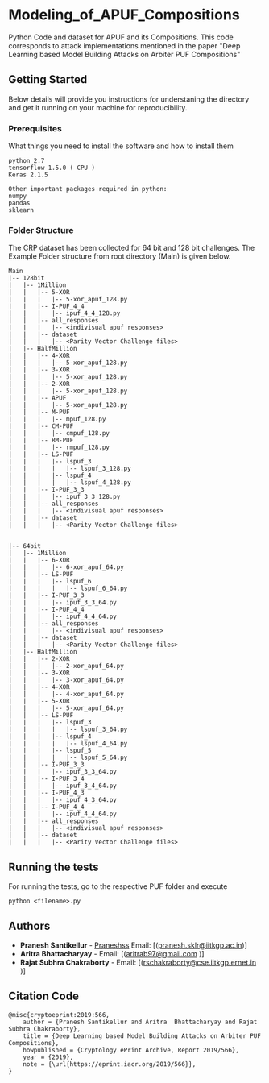 # Modeling_of_APUF_Compositions

Python Code and dataset for APUF and its Compositions. This code corresponds to attack implementations mentioned in the paper "Deep Learning based Model Building Attacks on Arbiter PUF Compositions"

## Getting Started
Below details will provide you instructions for understaning the directory and get it running on your machine for reproducibility.

### Prerequisites

What things you need to install the software and how to install them

```
python 2.7
tensorflow 1.5.0 ( CPU )
Keras 2.1.5

Other important packages required in python:
numpy 
pandas
sklearn
```

### Folder Structure

The CRP dataset has been collected for 64 bit and 128 bit challenges. The Example Folder structure from root directory (Main) is given below.
```
Main
|-- 128bit
|   |-- 1Million
|   |   |-- 5-XOR
|   |   |   |-- 5-xor_apuf_128.py
|   |   |-- I-PUF_4_4
|   |   |   |-- ipuf_4_4_128.py
|   |   |-- all_responses
|   |   |   |-- <indivisual apuf responses>
|   |   |-- dataset
|   |   |   |-- <Parity Vector Challenge files>
|   |-- HalfMillion
|   |   |-- 4-XOR
|   |   |   |-- 5-xor_apuf_128.py
|   |   |-- 3-XOR
|   |   |   |-- 5-xor_apuf_128.py
|   |   |-- 2-XOR
|   |   |   |-- 5-xor_apuf_128.py
|   |   |-- APUF
|   |   |   |-- 5-xor_apuf_128.py
|   |   |-- M-PUF
|   |   |   |-- mpuf_128.py
|   |   |-- CM-PUF
|   |   |   |-- cmpuf_128.py
|   |   |-- RM-PUF
|   |   |   |-- rmpuf_128.py
|   |   |-- LS-PUF
|   |   |   |-- lspuf_3
|   |   |   |   |-- lspuf_3_128.py
|   |   |   |-- lspuf_4
|   |   |   |   |-- lspuf_4_128.py
|   |   |-- I-PUF_3_3
|   |   |   |-- ipuf_3_3_128.py
|   |   |-- all_responses
|   |   |   |-- <indivisual apuf responses>
|   |   |-- dataset
|   |   |   |-- <Parity Vector Challenge files>
  
  
|-- 64bit
|   |-- 1Million
|   |   |-- 6-XOR
|   |   |   |-- 6-xor_apuf_64.py
|   |   |-- LS-PUF
|   |   |   |-- lspuf_6
|   |   |   |   |-- lspuf_6_64.py
|   |   |-- I-PUF_3_3
|   |   |   |-- ipuf_3_3_64.py
|   |   |-- I-PUF_4_4
|   |   |   |-- ipuf_4_4_64.py
|   |   |-- all_responses
|   |   |   |-- <indivisual apuf responses>
|   |   |-- dataset
|   |   |   |-- <Parity Vector Challenge files>  
|   |-- HalfMillion
|   |   |-- 2-XOR
|   |   |   |-- 2-xor_apuf_64.py
|   |   |-- 3-XOR
|   |   |   |-- 3-xor_apuf_64.py
|   |   |-- 4-XOR
|   |   |   |-- 4-xor_apuf_64.py
|   |   |-- 5-XOR
|   |   |   |-- 5-xor_apuf_64.py
|   |   |-- LS-PUF
|   |   |   |-- lspuf_3
|   |   |   |   |-- lspuf_3_64.py
|   |   |   |-- lspuf_4
|   |   |   |   |-- lspuf_4_64.py
|   |   |   |-- lspuf_5
|   |   |   |   |-- lspuf_5_64.py
|   |   |-- I-PUF_3_3
|   |   |   |-- ipuf_3_3_64.py
|   |   |-- I-PUF_3_4
|   |   |   |-- ipuf_3_4_64.py
|   |   |-- I-PUF_4_3
|   |   |   |-- ipuf_4_3_64.py
|   |   |-- I-PUF_4_4
|   |   |   |-- ipuf_4_4_64.py
|   |   |-- all_responses
|   |   |   |-- <indivisual apuf responses>
|   |   |-- dataset
|   |   |   |-- <Parity Vector Challenge files>  

```

## Running the tests

For running the tests, go to the respective PUF folder and execute
```
python <filename>.py
```

## Authors

* **Pranesh Santikellur** - [Praneshss](https://github.com/Praneshss) Email: [(pranesh.sklr@iitkgp.ac.in)]
* **Aritra Bhattacharyay** - Email: [(aritrab97@gmail.com )]
* **Rajat Subhra Chakraborty** - Email: [(rschakraborty@cse.iitkgp.ernet.in )]

## Citation Code
```
@misc{cryptoeprint:2019:566,
    author = {Pranesh Santikellur and Aritra  Bhattacharyay and Rajat Subhra Chakraborty},
    title = {Deep Learning based Model Building Attacks on Arbiter PUF Compositions},
    howpublished = {Cryptology ePrint Archive, Report 2019/566},
    year = {2019},
    note = {\url{https://eprint.iacr.org/2019/566}},
}

```
